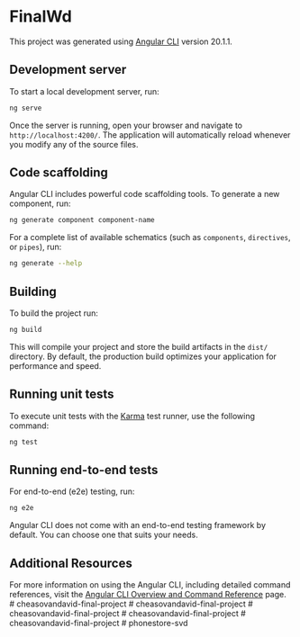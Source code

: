 # FinalWd

This project was generated using [Angular CLI](https://github.com/angular/angular-cli) version 20.1.1.

## Development server

To start a local development server, run:

```bash
ng serve
```

Once the server is running, open your browser and navigate to `http://localhost:4200/`. The application will automatically reload whenever you modify any of the source files.

## Code scaffolding

Angular CLI includes powerful code scaffolding tools. To generate a new component, run:

```bash
ng generate component component-name
```

For a complete list of available schematics (such as `components`, `directives`, or `pipes`), run:

```bash
ng generate --help
```

## Building

To build the project run:

```bash
ng build
```

This will compile your project and store the build artifacts in the `dist/` directory. By default, the production build optimizes your application for performance and speed.

## Running unit tests

To execute unit tests with the [Karma](https://karma-runner.github.io) test runner, use the following command:

```bash
ng test
```

## Running end-to-end tests

For end-to-end (e2e) testing, run:

```bash
ng e2e
```

Angular CLI does not come with an end-to-end testing framework by default. You can choose one that suits your needs.

## Additional Resources

For more information on using the Angular CLI, including detailed command references, visit the [Angular CLI Overview and Command Reference](https://angular.dev/tools/cli) page.
#   c h e a s o v a n d a v i d - f i n a l - p r o j e c t  
 #   c h e a s o v a n d a v i d - f i n a l - p r o j e c t  
 #   c h e a s o v a n d a v i d - f i n a l - p r o j e c t  
 #   c h e a s o v a n d a v i d - f i n a l - p r o j e c t  
 #   c h e a s o v a n d a v i d - f i n a l - p r o j e c t  
 #   p h o n e s t o r e - s v d  
 